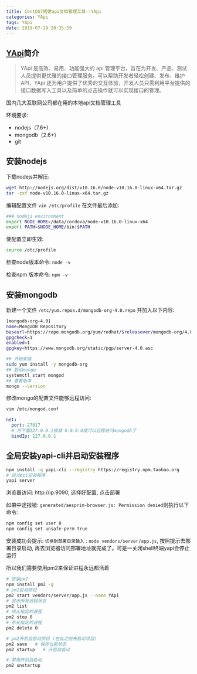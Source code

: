 ```yaml
---
title: CentOS7搭建api文档管理工具--YApi
categories: YApi
tags: YApi
date: 2019-07-29 20:35:59
---
```


[YApi](https://github.com/YMFE/yapi)简介
--------

> YApi 是高效、易用、功能强大的 api 管理平台，旨在为开发、产品、测试人员提供更优雅的接口管理服务。可以帮助开发者轻松创建、发布、维护 API，YApi 还为用户提供了优秀的交互体验，开发人员只需利用平台提供的接口数据写入工具以及简单的点击操作就可以实现接口的管理。

国内几大互联网公司都在用的本地api文档管理工具

环境要求:

- nodejs（7.6+)
- mongodb（2.6+）
- git

安装nodejs
---------

下载nodejs并解压:

```bash
wget http://nodejs.org/dist/v10.16.0/node-v10.16.0-linux-x64.tar.gz
tar -zxf node-v10.16.0-linux-x64.tar.gz
```

编辑配置文件 `vim /etc/profile` 在文件最后添加:

```bash
### nodejs environment
export NODE_HOME=/data/cordova/node-v10.16.0-linux-x64
export PATH=$NODE_HOME/bin:$PATH  
```

使配置立即生效: 

```bash
source /etc/profile
```

检查node版本命令: `node -v`

检查npm 版本命令: `npm -v`

安装mongodb
----------

新建一个文件 `/etc/yum.repos.d/mongodb-org-4.0.repo` 并加入以下内容:

```bash
[mongodb-org-4.0]
name=MongoDB Repository
baseurl=https://repo.mongodb.org/yum/redhat/$releasever/mongodb-org/4.0/x86_64/
gpgcheck=1
enabled=1
gpgkey=https://www.mongodb.org/static/pgp/server-4.0.asc
```

```bash
## 开始安装
sudo yum install -y mongodb-org
## 启动mongo
systemctl start mongod
## 查看版本
mongo --version
```

修改mongo的配置文件能够远程访问:

```bash
vim /etc/mongod.conf
```

```yml
net:
  port: 27017
  # 将下面127.0.0.1换成 0.0.0.0就可以远程访问mongodb了
  bindIp: 127.0.0.1
```

全局安装yapi-cli并启动安装程序
-------------

```bash
npm install -g yapi-cli --registry https://registry.npm.taobao.org
# 启动api安装程序
yapi server
```

浏览器访问: http://ip:9090, 选择好配置, 点击部署

如果中途报错: `generated/aesprim-browser.js: Permission denied`则执行以下命令:

```bash
npm config set user 0 
npm config set unsafe-perm true
```

安装成功会提示: `切换到部署目录输入：node vendors/server/app.js`, 按照提示去部署目录启动, 再去浏览器访问部署地址就完成了。可是一关闭shell终端yapi会停止运行

所以我们需要使用pm2来保证进程永远都活着

```bash
# 安装pm2
npm install pm2 -g
# pm2启动项目
pm2 start vendors/server/app.js --name YApi
# 显示所有进程状态
pm2 list
# 停止指定的进程
pm2 stop 0
# 杀死指定的进程
pm2 delete 0

# pm2开机自启动项目 (在此之前先启动项目)
pm2 save   # 保存当前状态
pm2 startup   # 开启自启动

# 禁用开机自启动
pm2 unstartup
```
